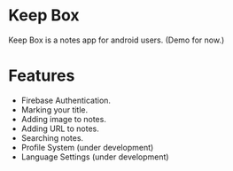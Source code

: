 # Keep Box
Keep Box is a notes app for android users. (Demo for now.)

# Features
- Firebase Authentication.
- Marking your title.
- Adding image to notes.
- Adding URL to notes.
- Searching notes.
- Profile System (under development)
- Language Settings (under development)


